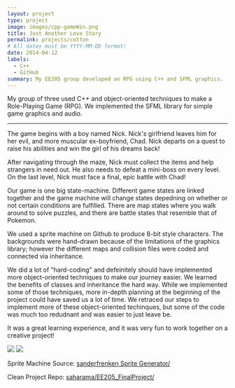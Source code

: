 ```yaml
---
layout: project
type: project
image: images/cpp-gameWin.png
title: Just Another Love Story
permalink: projects/cotton
# All dates must be YYYY-MM-DD format!
date: 2014-04-12
labels:
  - C++
  - GitHub
summary: My EE205 group developed an RPG using C++ and SFML graphics.
---
```


My group of three used C++ and object-oriented techniques to make a Role-Playing Game (RPG). We implemented the SFML library for simple game graphics and audio.

<hr>

The game begins with a boy named Nick. Nick's girlfriend leaves him for her evil, and more muscular ex-boyfriend, Chad. Nick departs on a quest to raise his abilities and win the girl of his dreams back!

After navigating through the maze, Nick must collect the items and help strangers in need out. He also needs to defeat a mini-boss on every level. On the last level, Nick must face a final, epic battle with Chad!

</hr>

Our game is one big state-machine. Different game states are linked together and the game machine will change states depedning on whether or not certain conditions are fulfilled. There are map states where you walk around to solve puzzles, and there are battle states that resemble that of Pokemon.

We used a sprite machine on Github to produce 8-bit style characters. The backgrounds were hand-drawn because of the limitations of the graphics library; however the different maps and collision files were coded and connected via inheritance. 

We did a lot of "hard-coding" and defeinitely should have implemented more object-oriented techniques to make our journey easier. We learned the benefits of classes and inheritance the hard way. While we implemented some of those techniques, more in-depth planning at the beginning of the project could have saved us a lot of time. We retraced our steps to implement more of these object-oriented techinques, but some of the code was much too redudnant and was easier to just leave be. 

It was a great learning experience, and it was very fun to work together on a creative project!

<div class="ui small rounded images">
  <img class="ui image" src="{{ site.baseurl }}/images/cpp-title.png">
  <img class="ui image" src="{{ site.baseurl }}/images/cpp-gameover.png">
</div>

Sprite Machine Source: <a href="https://sanderfrenken.github.io/Universal-LPC-Spritesheet-Character-Generator/"><i class="large github icon "></i>sanderfrenken Sprite Generator/</a>

Clean Project Repo: <a href="https://github.com/saharama/EE205_FinalProjecte"><i class="large github icon "></i>saharama/EE205_FinalProject/</a>

